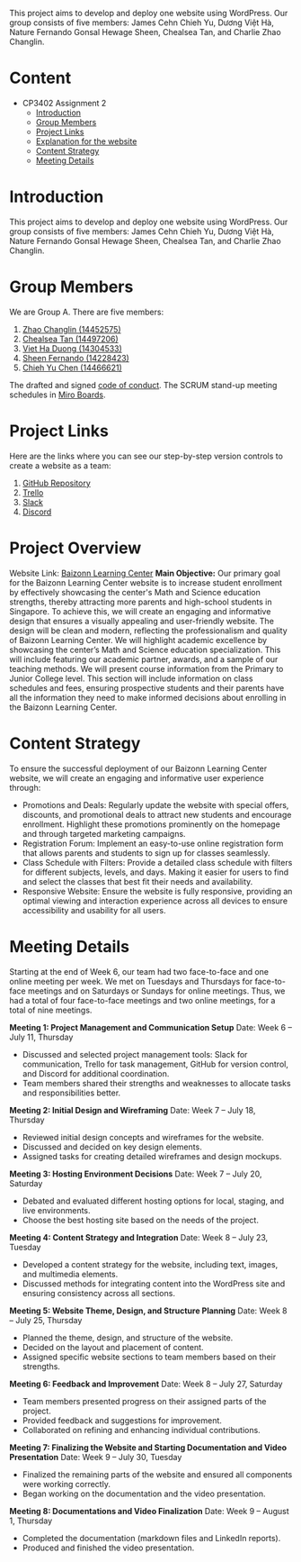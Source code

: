 This project aims to develop and deploy one website using WordPress. Our group consists of five members: James Cehn Chieh Yu, Dương Việt Hà, Nature Fernando Gonsal Hewage Sheen, Chealsea Tan, and Charlie Zhao Changlin.
 
# Content
* CP3402 Assignment 2
  * [Introduction](#Introduction)
  * [Group Members](#Group-Members)
  * [Project Links](#Project-Links)
  * [Explanation for the website](#Project-Overview)
  * [Content Strategy](#Content-Strategy)
  * [Meeting Details](#Meeting-Details)
    
# Introduction
This project aims to develop and deploy one website using WordPress. Our group consists of five members: James Cehn Chieh Yu, Dương Việt Hà, Nature Fernando Gonsal Hewage Sheen, Chealsea Tan, and Charlie Zhao Changlin.
 
# Group Members
We are Group A. There are five members:
1. [Zhao Changlin (14452575)](https://www.linkedin.com/in/charlie5885/)
2. [Chealsea Tan (14497206)](https://www.linkedin.com/in/chealsea-tan/)
3. [Viet Ha Duong (14304533)](https://www.linkedin.com/in/vietha-duong/)
4. [Sheen Fernando (14228423)](https://www.linkedin.com/in/sheen-fernando/)
5. [Chieh Yu Chen (14466621)](https://www.linkedin.com/in/chieh-yu-chen-james/)

The drafted and signed [code of conduct](https://docs.google.com/document/d/1JXUGqQLwIq1LTct91_JQzyKZylD2f3LkFyZNWDfAi7A/edit?usp=sharing).
The SCRUM stand-up meeting schedules in [Miro Boards](https://miro.com/app/board/uXjVKuCLVeA=/?share_link_id=471049410081).
 
# Project Links
Here are the links where you can see our step-by-step version controls to create a website as a team:
1. [GitHub Repository](https://github.com/cp3402-students/CP3402-CMS-Assignment-2-Group-A-Baizonn-Learning-Center)
2. [Trello](https://trello.com/invite/b/668f679767732ecb39846fc4/ATTIb41ef9d21d1354a2b88251812da5e58aDAE0111A/cp3402-cms-assignment-2-baizonn-learning-center)
3. [Slack](https://join.slack.com/t/cp3402cmsgroupa/shared_invite/zt-2mfdcdneu-qHHMhilYYxhwzWp6uI1OMw)
4. [Discord]()
   
# Project Overview
Website Link: [Baizonn Learning Center](http://18.136.43.88)
**Main Objective:**
Our primary goal for the Baizonn Learning Center website is to increase student enrollment by effectively showcasing the center's Math and Science education strengths, thereby attracting more parents and high-school students in Singapore.
To achieve this, we will create an engaging and informative design that ensures a visually appealing and user-friendly website. The design will be clean and modern, reflecting the professionalism and quality of Baizonn Learning Center.
We will highlight academic excellence by showcasing the center’s Math and Science education specialization. This will include featuring our academic partner, awards, and a sample of our teaching methods. 
We will present course information from the Primary to Junior College level. This section will include information on class schedules and fees, ensuring prospective students and their parents have all the information they need to make informed decisions about enrolling in the Baizonn Learning Center.

# Content Strategy
To ensure the successful deployment of our Baizonn Learning Center website, we will create an engaging and informative user experience through:
* Promotions and Deals: Regularly update the website with special offers, discounts, and promotional deals to attract new students and encourage enrollment. Highlight these promotions prominently on the homepage and through targeted marketing campaigns.
* Registration Forum: Implement an easy-to-use online registration form that allows parents and students to sign up for classes seamlessly. 
* Class Schedule with Filters: Provide a detailed class schedule with filters for different subjects, levels, and days. Making it easier for users to find and select the classes that best fit their needs and availability.
* Responsive Website: Ensure the website is fully responsive, providing an optimal viewing and interaction experience across all devices to ensure accessibility and usability for all users.

# Meeting Details
Starting at the end of Week 6, our team had two face-to-face and one online meeting per week. We met on Tuesdays and Thursdays for face-to-face meetings and on Saturdays or Sundays for online meetings. Thus, we had a total of four face-to-face meetings and two online meetings, for a total of nine meetings.

**Meeting 1: Project Management and Communication Setup**
Date: Week 6 – July 11, Thursday
* Discussed and selected project management tools: Slack for communication, Trello for task management, GitHub for version control, and Discord for additional coordination.
* Team members shared their strengths and weaknesses to allocate tasks and responsibilities better.

**Meeting 2: Initial Design and Wireframing**
Date: Week 7 – July 18, Thursday
* Reviewed initial design concepts and wireframes for the website.
* Discussed and decided on key design elements.
* Assigned tasks for creating detailed wireframes and design mockups.

**Meeting 3: Hosting Environment Decisions**
Date: Week 7 – July 20, Saturday
* Debated and evaluated different hosting options for local, staging, and live environments.
* Choose the best hosting site based on the needs of the project.

**Meeting 4: Content Strategy and Integration**
Date: Week 8 – July 23, Tuesday
* Developed a content strategy for the website, including text, images, and multimedia elements.
* Discussed methods for integrating content into the WordPress site and ensuring consistency across all sections.

**Meeting 5: Website Theme, Design, and Structure Planning**
Date: Week 8 – July 25, Thursday
* Planned the theme, design, and structure of the website.
* Decided on the layout and placement of content.
* Assigned specific website sections to team members based on their strengths.

**Meeting 6: Feedback and Improvement**
Date: Week 8 – July 27, Saturday
* Team members presented progress on their assigned parts of the project.
* Provided feedback and suggestions for improvement.
* Collaborated on refining and enhancing individual contributions.

**Meeting 7: Finalizing the Website and Starting Documentation and Video Presentation**
Date: Week 9 – July 30, Tuesday
* Finalized the remaining parts of the website and ensured all components were working correctly.
* Began working on the documentation and the video presentation.

**Meeting 8: Documentations and Video Finalization**
Date: Week 9 – August 1, Thursday
* Completed the documentation (markdown files and LinkedIn reports).
* Produced and finished the video presentation.

